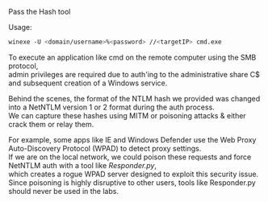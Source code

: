 
Pass the Hash tool  
  

Usage:  
```bash
winexe -U <domain/username>%<password> //<targetIP> cmd.exe
```


To execute an application like cmd on the remote computer using the SMB protocol,  
admin privileges are required due to auth'ing to the administrative share C$ and subsequent creation of a Windows service.  


Behind the scenes, the format of the NTLM hash we provided was changed into a NetNTLM version 1 or 2 format during the auth process.  
We can capture these hashes using MITM or poisoning attacks & either crack them or relay them.  
  
For example, some apps like IE and Windows Defender use the Web Proxy Auto-Discovery Protocol (WPAD) to detect proxy settings.  
If we are on the local network, we could poison these requests and force NetNTLM auth with a tool like _Responder.py_,  
which creates a rogue WPAD server designed to exploit this security issue.  
Since poisoning is highly disruptive to other users, tools like Responder.py should never be used in the labs.